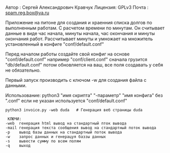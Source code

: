 Автор   : Сергей Александрович Кравчук
Лицензия: GPLv3
Почта   : spam.reg.box@ya.ru

Приложение на питоне для создания и храенния списка долгов по выполненным работам. 
С расчетом времени по минутам. Он считывает данные в виде час начала, минуты начала, час 
окончания и минуты окончания работ. Рассчитывает минуты и умножает на 
множитель установленный в конфиге "conf/default.conf"

Перед началом работы создайте свой конфиг на основе "conf/default.conf" 
например "conf/client.conf" сначала грузится "db/default.conf" потом обновляется 
на ваш, все поля создавать у себя не обязательно.

Первый запуск производить с ключом -w для создания файла с данными.

Использование:
python3 "имя скрипта" "-параметр" "имя конфига" без ".conf" если не указан 
используется "conf/default.conf"
    
    
    python3 invoice.py -web duda   # Генерация веб страницы duda

     КЛЮЧИ:
    -web  генерация html вывод на стандартный пток вывода
    -mail генерация текста сообщения вывод на стандартный поток вывода 
    -p    вывод базы данных на стандартный поток вывода 
    -w    запрос данных и генерацуя баззы данных 
    -s    вывести сумму по всем полям
    -q    выход
